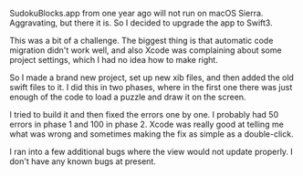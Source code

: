 SudokuBlocks.app from one year ago will not run on macOS Sierra.  Aggravating, but there it is.  So I decided to upgrade the app to Swift3.  

This was a bit of a challenge.  The biggest thing is that automatic code migration didn't work well, and also Xcode was complaining about some project settings, which I had no idea how to make right.  

So I made a brand new project, set up new xib files, and then added the old swift files to it.  I did this in two phases, where in the first one there was just enough of the code to load a puzzle and draw it on the screen.

I tried to build it and then fixed the errors one by one.  I probably had 50 errors in phase 1 and 100 in phase 2.  Xcode was really good at telling me what was wrong and sometimes making the fix as simple as a double-click.

I ran into a few additional bugs where the view would not update properly.  I don't have any known bugs at present.